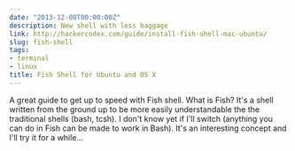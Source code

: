 ```yaml
---
date: "2013-12-08T00:00:00Z"
description: New shell with less baggage
link: http://hackercodex.com/guide/install-fish-shell-mac-ubuntu/
slug: fish-shell
tags:
- terminal
- linux
title: Fish Shell for Ubuntu and OS X
---
```


A great guide to get up to speed with Fish shell. What is Fish? It's a shell written from the ground up to be more easily understandable the the traditional shells (bash, tcsh). I don't know yet if I'll switch (anything you can do in Fish can be made to work in Bash). It's an interesting concept and I'll try it for a while...